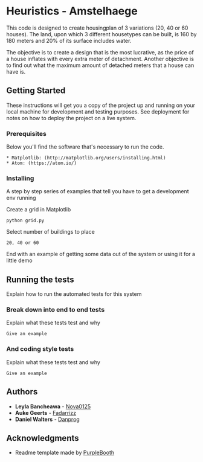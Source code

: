 # Heuristics - Amstelhaege

This code is designed to create housingplan of 3 variations (20, 40 or 60 houses).
The land, upon which 3 different housetypes can be built, is 160 by 180 meters
and 20% of its surface includes water.

The objective is to create a design that is the most lucrative, as the price of
a house inflates with every extra meter of detachment.
Another objective is to find out what the maximum amount of detached meters that a house can have is.

## Getting Started

These instructions will get you a copy of the project up and running on your local machine for development and testing purposes. See deployment for notes on how to deploy the project on a live system.

### Prerequisites

Below you'll find the software that's necessary to run the code.

```
* Matplotlib: (http://matplotlib.org/users/installing.html)
* Atom: (https://atom.io/)
```

### Installing

A step by step series of examples that tell you have to get a development env running

Create a grid in Matplotlib

```
python grid.py
```

Select number of buildings to place

```
20, 40 or 60
```

End with an example of getting some data out of the system or using it for a little demo

## Running the tests

Explain how to run the automated tests for this system

### Break down into end to end tests

Explain what these tests test and why

```
Give an example
```

### And coding style tests

Explain what these tests test and why

```
Give an example
```

## Authors

* **Leyla Bancheawa** - [Nova0125](https://github.com/Nova0125)
* **Auke Geerts** - [Fadarrizz](https://github.com/Fadarrizz)
* **Daniel Walters** - [Danprog](https://github.com/Danprog)


## Acknowledgments

* Readme template made by [PurpleBooth](https://gist.github.com/PurpleBooth/b24679402957c63ec426)
